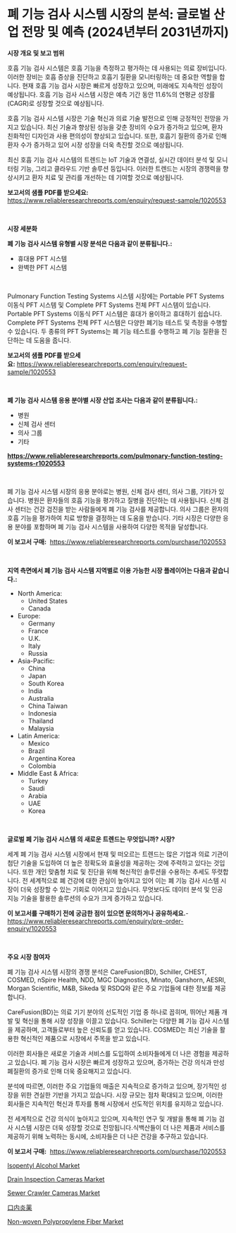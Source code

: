 <p><h1>폐 기능 검사 시스템 시장의 분석: 글로벌 산업 전망 및 예측 (2024년부터 2031년까지)</h1></p><p><strong>시장 개요 및 보고 범위</strong></p>
<p><p>호흡 기능 검사 시스템은 호흡 기능을 측정하고 평가하는 데 사용되는 의료 장비입니다. 이러한 장비는 호흡 증상을 진단하고 호흡기 질환을 모니터링하는 데 중요한 역할을 합니다. 현재 호흡 기능 검사 시장은 빠르게 성장하고 있으며, 미래에도 지속적인 성장이 예상됩니다. 호흡 기능 검사 시스템 시장은 예측 기간 동안 11.6%의 연평균 성장률(CAGR)로 성장할 것으로 예상됩니다.</p><p>호흡 기능 검사 시스템 시장은 기술 혁신과 의료 기술 발전으로 인해 긍정적인 전망을 가지고 있습니다. 최신 기술과 향상된 성능을 갖춘 장비의 수요가 증가하고 있으며, 환자 친화적인 디자인과 사용 편의성이 향상되고 있습니다. 또한, 호흡기 질환의 증가로 인해 환자 수가 증가하고 있어 시장 성장을 더욱 촉진할 것으로 예상됩니다.</p><p>최신 호흡 기능 검사 시스템의 트렌드는 IoT 기술과 연결성, 실시간 데이터 분석 및 모니터링 기능, 그리고 클라우드 기반 솔루션 등입니다. 이러한 트렌드는 시장의 경쟁력을 향상시키고 환자 치료 및 관리를 개선하는 데 기여할 것으로 예상됩니다.</p></p>
<p><strong>보고서의 샘플 PDF를 받으세요:</strong> <a href="https://www.reliableresearchreports.com/enquiry/request-sample/1020553">https://www.reliableresearchreports.com/enquiry/request-sample/1020553</a></p>
<p>&nbsp;</p>
<p><strong>시장 세분화</strong></p>
<p><strong>폐 기능 검사 시스템 유형별 시장 분석은 다음과 같이 분류됩니다.:</strong></p>
<p><ul><li>휴대용 PFT 시스템</li><li>완벽한 PFT 시스템</li></ul></p>
<p>&nbsp;</p>
<p><p>Pulmonary Function Testing Systems 시스템 시장에는 Portable PFT Systems 이동식 PFT 시스템 및 Complete PFT Systems 전체 PFT 시스템이 있습니다. Portable PFT Systems 이동식 PFT 시스템은 휴대가 용이하고 휴대하기 쉽습니다. Complete PFT Systems 전체 PFT 시스템은 다양한 폐기능 테스트 및 측정을 수행할 수 있습니다. 두 종류의 PFT Systems는 폐 기능 테스트를 수행하고 폐 기능 질환을 진단하는 데 도움을 줍니다.</p></p>
<p><strong>보고서의 샘플 PDF를 받으세요:</strong>&nbsp;<a href="https://www.reliableresearchreports.com/enquiry/request-sample/1020553">https://www.reliableresearchreports.com/enquiry/request-sample/1020553</a></p>
<p>&nbsp;</p>
<p><strong> 폐 기능 검사 시스템 응용 분야별 시장 산업 조사는 다음과 같이 분류됩니다.:</strong></p>
<p><ul><li>병원</li><li>신체 검사 센터</li><li>의사 그룹</li><li>기타</li></ul></p>
<p><strong><a href="https://www.reliableresearchreports.com/pulmonary-function-testing-systems-r1020553">https://www.reliableresearchreports.com/pulmonary-function-testing-systems-r1020553</a></strong></p>
<p>&nbsp;</p>
<p><p>폐 기능 검사 시스템 시장의 응용 분야로는 병원, 신체 검사 센터, 의사 그룹, 기타가 있습니다. 병원은 환자들의 호흡 기능을 평가하고 질병을 진단하는 데 사용됩니다. 신체 검사 센터는 건강 검진을 받는 사람들에게 폐 기능 검사를 제공합니다. 의사 그룹은 환자의 호흡 기능을 평가하여 치료 방향을 결정하는 데 도움을 받습니다. 기타 시장은 다양한 응용 분야를 포함하며 폐 기능 검사 시스템을 사용하여 다양한 목적을 달성합니다.</p></p>
<p><strong>이 보고서 구매:</strong>&nbsp; <a href="https://www.reliableresearchreports.com/purchase/1020553">https://www.reliableresearchreports.com/purchase/1020553</a></p>
<p>&nbsp;</p>
<p><strong>지역 측면에서 폐 기능 검사 시스템 지역별로 이용 가능한 시장 플레이어는 다음과 같습니다.:</strong></p>
<p><ul>
    <li>
        North America:
        <ul>
            <li>United States</li>
            <li>Canada</li>
        </ul>
    </li>
    <li>
        Europe:
        <ul>
            <li>Germany</li>
            <li>France</li>
            <li>U.K.</li>
            <li>Italy</li>
            <li>Russia</li>
        </ul>
    </li>
    <li>
        Asia-Pacific:
        <ul>
            <li>China</li>
            <li>Japan</li>
            <li>South Korea</li>
            <li>India</li>
            <li>Australia</li>
            <li>China Taiwan</li>
            <li>Indonesia</li>
            <li>Thailand</li>
            <li>Malaysia</li>
        </ul>
    </li>
    <li>
        Latin America:
        <ul>
            <li>Mexico</li>
            <li>Brazil</li>
            <li>Argentina Korea</li>
            <li>Colombia</li>
        </ul>
    </li>
    <li>
        Middle East & Africa:
        <ul>
            <li>Turkey</li>
            <li>Saudi</li>
            <li>Arabia</li>
            <li>UAE</li>
            <li>Korea</li>
        </ul>
    </li>
    </ul></p>
<p>&nbsp;</p>
<p><strong>글로벌 폐 기능 검사 시스템 의 새로운 트렌드는 무엇입니까? 시장?</strong></p>
<p><p>세계 폐 기능 검사 시스템 시장에서 현재 및 떠오르는 트렌드는 많은 기업과 의료 기관이 첨단 기술을 도입하여 더 높은 정확도와 효율성을 제공하는 것에 주력하고 있다는 것입니다. 또한 개인 맞춤형 치료 및 진단을 위해 혁신적인 솔루션을 수용하는 추세도 뚜렷합니다. 전 세계적으로 폐 건강에 대한 관심이 높아지고 있어 이는 폐 기능 검사 시스템 시장이 더욱 성장할 수 있는 기회로 이어지고 있습니다. 무엇보다도 데이터 분석 및 인공 지능 기술을 활용한 솔루션의 수요가 크게 증가하고 있습니다.</p></p>
<p><strong>이 보고서를 구매하기 전에 궁금한 점이 있으면 문의하거나 공유하세요.</strong>- <a href="https://www.reliableresearchreports.com/enquiry/pre-order-enquiry/1020553">https://www.reliableresearchreports.com/enquiry/pre-order-enquiry/1020553</a></p>
<p>&nbsp;</p>
<p><strong>주요 시장 참여자</strong></p>
<p><p>폐 기능 검사 시스템 시장의 경쟁 분석은 CareFusion(BD), Schiller, CHEST, COSMED, nSpire Health, NDD, MGC Diagnostics, Minato, Ganshorn, AESRI, Morgan Scientific, M&B, Sikeda 및 RSDQ와 같은 주요 기업들에 대한 정보를 제공합니다.</p><p>CareFusion(BD)는 의료 기기 분야의 선도적인 기업 중 하나로 꼽히며, 뛰어난 제품 개발 및 혁신을 통해 시장 성장을 이끌고 있습니다. Schiller는 다양한 폐 기능 검사 시스템을 제공하며, 고객들로부터 높은 신뢰도를 얻고 있습니다. COSMED는 최신 기술을 활용한 혁신적인 제품으로 시장에서 주목을 받고 있습니다.</p><p>이러한 회사들은 새로운 기술과 서비스를 도입하여 소비자들에게 더 나은 경험을 제공하고 있습니다. 폐 기능 검사 시장은 빠르게 성장하고 있으며, 증가하는 건강 의식과 만성 폐질환의 증가로 인해 더욱 중요해지고 있습니다.</p><p>분석에 따르면, 이러한 주요 기업들의 매출은 지속적으로 증가하고 있으며, 장기적인 성장을 위한 견실한 기반을 가지고 있습니다. 시장 규모는 점차 확대되고 있으며, 이러한 회사들은 지속적인 혁신과 투자를 통해 시장에서 선도적인 위치를 유지하고 있습니다.</p><p>전 세계적으로 건강 의식이 높아지고 있으며, 지속적인 연구 및 개발을 통해 폐 기능 검사 시스템 시장은 더욱 성장할 것으로 전망됩니다.식백산들이 더 나은 제품과 서비스를 제공하기 위해 노력하는 동시에, 소비자들은 더 나은 건강을 추구하고 있습니다.</p></p>
<p><strong>이 보고서 구매:</strong>&nbsp;&nbsp;<a href="https://www.reliableresearchreports.com/purchase/1020553">https://www.reliableresearchreports.com/purchase/1020553</a></p>
<p><p><a href="https://issuu.com/reportprime-2/docs/isopentyl-alcohol-market-size-2030.pptx">Isopentyl Alcohol Market</a></p><p><a href="https://github.com/khayangel/Market-Research-Report-List-3/blob/main/drain-inspection-cameras-market.md">Drain Inspection Cameras Market</a></p><p><a href="https://github.com/eeaveuhhh/Market-Research-Report-List-2/blob/main/sewer-crawler-cameras-market.md">Sewer Crawler Cameras Market</a></p><p><a href="https://github.com/vlcostes/Market-Research-Report-List-1/blob/main/931489731561.md">口内炎薬</a></p><p><a href="https://www.linkedin.com/pulse/non-woven-polypropylene-fiber-market-size-growth-outlook-from-2uare?trackingId=E82lDzeOyX9J7A2ef%2Bc91g%3D%3D">Non-woven Polypropylene Fiber Market</a></p></p>